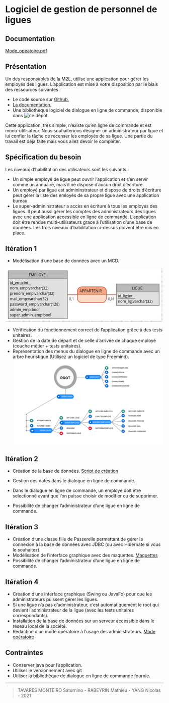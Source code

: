 # Logiciel de gestion de personnel de ligues
## Documentation
[Mode_opéatoire.pdf](https://github.com/NicoLarson/PPE_BTS_SIO_SLAM2/blob/master/documentation/Mode_operatoire_Gestion_du_personnel.pdf)

## Présentation
Un des responsables de la M2L, utilise une application pour gérer les employés des ligues. L’application est mise à votre disposition par le biais des ressources suivantes :
- Le code source sur [Github.](https://github.com/alexandreMesle/personnel)
- [La documentation.](https://enseignement.alexandre-mesle.com/PPE/personnel/javadoc/)
- Une bibliothèque logiciel de dialogue en ligne de commande, disponible dans ![ce dépôt.](https://github.com/alexandreMesle/CommandLine) 

Cette application, très simple, n’existe qu’en ligne de commande et est mono-utilisateur. Nous souhaiterions désigner un administrateur par ligue et lui confier la tâche de recenser les employés de sa ligue. Une partie du travail est déjà faite mais vous allez devoir le compléter.

## Spécification du besoin
Les niveaux d’habilitation des utilisateurs sont les suivants :
- Un simple employé de ligue peut ouvrir l’application et s’en servir comme un annuaire, mais il ne dispose d’aucun droit d’écriture.
- Un employé par ligue est admininstrateur et dispose de droits d’écriture peut gérer la liste des emloyés de sa propre ligue avec une application bureau.
- Le super-admininstrateur a accès en écriture à tous les employés des ligues. Il peut aussi gérer les comptes des administrateurs des ligues avec une application accessible en ligne de commande. 
L’application doit être rendue multi-utilisateurs grace à l’utilisation d’une base de données.
Les trois niveaux d’habilitation ci-dessus doivent être mis en place. 

## Itération 1
- Modélisation d’une base de données avec un MCD.

![](https://raw.githubusercontent.com/NicoLarson/PPE_BTS_SIO_SLAM2/Clean/documentation/MCD.png)
- Vérification du fonctionnement correct de l’application grâce à des tests unitaires.
- Gestion de la date de départ et de celle d’arrivée de chaque employé (couche métier + tests unitaires).
- Représentation des menus du dialogue en ligne de commande avec un arbre heuristique (Utilisez un logiciel de type Freemind). 
![](https://raw.githubusercontent.com/NicoLarson/PPE_BTS_SIO_SLAM2/Clean/documentation/Menu.png)

## Itération 2

- Création de la base de données.
[Script de création](https://github.com/NicoLarson/PPE_BTS_SIO_SLAM2/blob/Clean/documentation/script_creation_de_tables.sql)

- Gestion des dates dans le dialogue en ligne de commande.
- Dans le dialogue en ligne de commande, un employé doit être selectionné avant que l’on puisse choisir de modifier ou de supprimer.
- Possibilité de changer l’administrateur d’une ligue en ligne de commande. 

## Itération 3

- Création d’une classe fille de Passerelle permettant de gérer la connexion à la base de données avec JDBC (ou avec Hibernate si vous le souhaitez).
- Modélisation de l’interface graphique avec des maquettes. [Maquettes](https://github.com/NicoLarson/PPE_BTS_SIO_SLAM2/blob/Clean/documentation/maquettes_interface_graphique.pdf)
- Possibilité de changer l’administrateur d’une ligue en ligne de commande. 

## Itération 4

- Création d’une interface graphique (Swing ou JavaFx) pour que les administrateurs puissent gérer les ligues.
- Si une ligue n’a pas d’administrateur, c’est automatiquement le root qui devient l’administrateur de la ligue (avec les tests unitaires correspondants).
- Installation de la base de données sur un serveur accessible dans le réseau local de la société.
- Rédaction d’un mode opératoire à l’usage des administrateurs. 
[Mode opératoire](https://github.com/NicoLarson/PPE_BTS_SIO_SLAM2/blob/Clean/documentation/Mode_operatoire_Gestion_du_personnel.pdf)
## Contraintes
- Conserver java pour l’application.
- Utiliser le versionnement avec git
- Utiliser la bibliothèque de dialogue en ligne de commande fournie. 

---

> TAVARES MONTEIRO Saturnino - RABEYRIN Mathieu - YANG Nicolas - 2021
